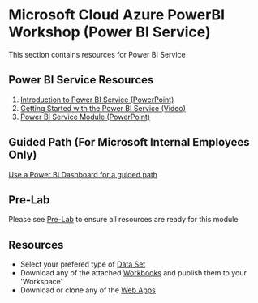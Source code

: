 # Microsoft Cloud Azure PowerBI Workshop (Power BI Service)
This section contains resources for Power BI Service

## Power BI Service Resources

1. [Introduction to Power BI Service (PowerPoint)](./1.%20Introduction%20to%20Power%20BI%20Service.pptx)
2. [Getting Started with the Power BI Service (Video)](./2.%20%20Getting%20Started%20with%20the%20Power%20BI%20Service%20(Video).md)
3. [Power BI Service Module (PowerPoint)](./3.%20Power%20BI%20Service%20Module.pptx)


## Guided Path (For Microsoft Internal Employees Only)
[Use a Power BI Dashboard for a guided path](https://msit.powerbi.com/groups/me/apps/b8b1db8c-97e7-4bb6-a350-94f4b08ff7f3)

## Pre-Lab
Please see [Pre-Lab](https://github.com/hnc198/AzurePowerBI/tree/master/Hands-on%20Modules/1.%20Pre-Lab%20Work) to ensure all resources are ready for this module

## Resources
- Select your prefered type of [Data Set](https://github.com/hnc198/AzurePowerBI/tree/master/1.%20Data%20Sets)
- Download any of the attached [Workbooks](https://github.com/hnc198/AzurePowerBI/tree/master/2.%20Workbooks) and publish them to your 'Workspace' 
- Download or clone any of the [Web Apps](https://github.com/hnc198/AzurePowerBI/tree/master/3.%20Web%20Apps) 
